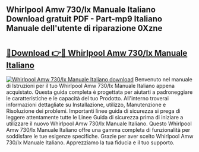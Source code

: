 ## Whirlpool Amw 730/Ix Manuale Italiano Download gratuit PDF - Part-mp9 Italiano Manuale dell'utente di riparazione 0Xzne

# <h2><a href="http://dfflx5b.blite.top/?on=Whirlpool+Amw+730%2fIx+Manuale+Italiano">🔗Download 👉🔴 Whirlpool Amw 730/Ix Manuale Italiano</a></h2>

[![Whirlpool Amw 730/Ix Manuale Italiano download](https://i.imgur.com/lujVjoI.png)](http://dfflx5b.blite.top/?on=Whirlpool+Amw+730%2fIx+Manuale+Italiano)
Benvenuto nel manuale di Istruzioni per il tuo Whirlpool Amw 730/Ix Manuale Italiano appena acquistato. Questa guida completa è progettata per aiutarti a padroneggiare le caratteristiche e le capacità del tuo Prodotto. All'interno troverai informazioni dettagliate su Installazione, utilizzo, Manutenzione e Risoluzione dei problemi. Importanti linee guida di sicurezza si prega di leggere attentamente tutte le Linee Guida di sicurezza prima di iniziare a utilizzare il nuovo Whirlpool Amw 730/Ix Manuale Italiano. Questo Whirlpool Amw 730/Ix Manuale Italiano offre una gamma completa di funzionalità per soddisfare le tue esigenze specifiche. Grazie per aver scelto Whirlpool Amw 730/Ix Manuale Italiano. Apprezziamo la tua fiducia e il tuo supporto.
